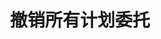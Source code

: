 ---
title: 撤销所有计划委托
position_number: 3
type: post
description: /v1/entrust/cancel-all-plan
parameters:
    -
        name: symbol
        type: string
        mandatory: false
        default: N/A
        description: 交易对（不传时撤销所有交易对）
        ranges:
left_code_blocks:
    -
        code_block: "public void getKLine() {\r\n\tString text = HttpUtil.get(URL + \"/data/api/v1/getKLine?market=btc_usdt&type=1min&since=0\");\r\n\tSystem.out.println(text);\r\n}"
        title: Java
        language: java
right_code_blocks:
    - code_block: |-
        {
          "error": {
            "code": "",
            "msg": ""
          },
          "msgInfo": "",
          "result": true,
          "returnCode": 0
        }
      title: Response
      language: json
---